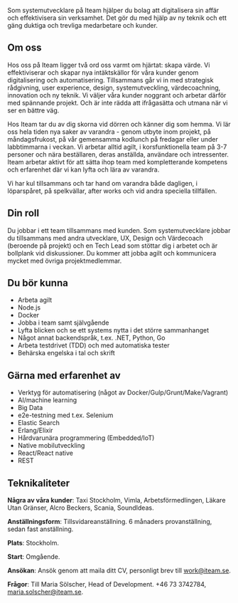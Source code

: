 Som systemutvecklare på Iteam hjälper du bolag att digitalisera sin affär och effektivisera sin verksamhet. Det gör du med hjälp av ny teknik och ett gäng duktiga och trevliga medarbetare och kunder.

## Om oss

Hos oss på Iteam ligger två ord oss varmt om hjärtat: skapa värde. Vi effektiviserar och skapar nya intäktskällor för våra kunder genom digitalisering och automatisering. Tillsammans går vi in med strategisk rådgivning, user experience, design, systemutveckling, värdecoachning, innovation och ny teknik. Vi väljer våra kunder noggrant och arbetar därför med spännande projekt. Och är inte rädda att ifrågasätta och utmana när vi ser en bättre väg.

Hos Iteam tar du av dig skorna vid dörren och känner dig som hemma. Vi lär oss hela tiden nya saker av varandra - genom utbyte inom projekt, på måndagsfrukost, på vår gemensamma kodlunch på fredagar eller under labbtimmarna i veckan. Vi arbetar alltid agilt, i korsfunktionella team på 3-7 personer och nära beställaren, deras anställda, användare och intressenter. Iteam arbetar aktivt för att sätta ihop team med kompletterande kompetens och erfarenhet där vi kan lyfta och lära av varandra.

Vi har kul tillsammans och tar hand om varandra både dagligen, i löparspåret, på spelkvällar, after works och vid andra speciella tillfällen.

## Din roll

Du jobbar i ett team tillsammans med kunden. Som systemutvecklare jobbar du tillsammans med andra utvecklare, UX, Design och Värdecoach (beroende på projekt) och en Tech Lead som stöttar dig i arbetet och är bollplank vid diskussioner. Du kommer att jobba agilt och kommunicera mycket med övriga projektmedlemmar.

## Du bör kunna

* Arbeta agilt
* Node.js
* Docker
* Jobba i team samt självgående
* Lyfta blicken och se ett systems nytta i det större sammanhanget
* Något annat backendspråk, t.ex. .NET, Python, Go
* Arbeta testdrivet (TDD) och med automatiska tester
* Behärska engelska i tal och skrift

## Gärna med erfarenhet av

* Verktyg för automatisering (något av Docker/Gulp/Grunt/Make/Vagrant)
* AI/machine learning
* Big Data
* e2e-testning med t.ex. Selenium
* Elastic Search
* Erlang/Elixir
* Hårdvarunära programmering (Embedded/IoT)
* Native mobilutveckling
* React/React native
* REST

## Teknikaliteter

**Några av våra kunder**: Taxi Stockholm, Vimla, Arbetsförmedlingen, Läkare Utan Gränser, Alcro Beckers, Scania, SoundIdeas.

**Anställningsform**: Tillsvidareanställning. 6 månaders provanställning, sedan fast anställning.

**Plats**: Stockholm.

**Start**: Omgående.

**Ansökan**: Ansök genom att maila ditt CV, personligt brev till [work@iteam.se](mailto:work@iteam.se).

**Frågor**: Till Maria Sölscher, Head of Development. +46 73 3742784, [maria.solscher@iteam.se](mailto:maria.solscher@iteam.se).
